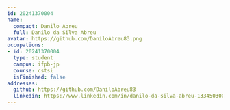 ```yaml
---
id: 20241370004
name:
  compact: Danilo Abreu
  full: Danilo da Silva Abreu
avatar: https://github.com/DaniloAbreu83.png
occupations:
- id: 20241370004
  type: student
  campus: ifpb-jp
  course: cstsi
  isFinished: false
addresses:
  github: https://github.com/DaniloAbreu83
  linkedin: https://www.linkedin.com/in/danilo-da-silva-abreu-133450300/
---
```

